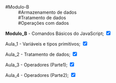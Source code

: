    <dt>#Modulo-B</dt>
        <dd>#Armazenamento de dados</dd>
        <dd>#Tratamento de dados</dd>
        <dd>#Operações com dados</dd>

 <p><strong>Modulo_B</strong> - Comandos Básicos do JavaScript; <input type="checkbox" checked></p>
    
   <p>Aula_1 - Variáveis e tipos primitivos; <input type="checkbox" checked></p>
    
   <p>Aula_2 - Tratamento de dados; <input type="checkbox" checked></p>
    
   <p>Aula_3 - Operadores (Parte1); <input type="checkbox" checked></p>

   <p>Aula_4 - Operadores (Parte2); <input type="checkbox" checked></p>
